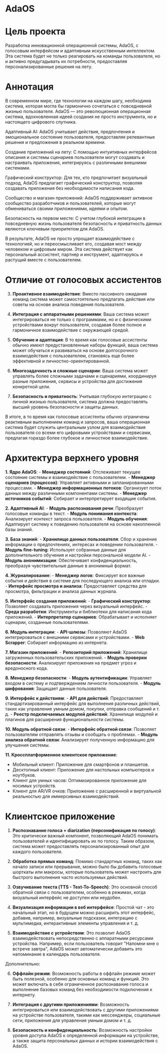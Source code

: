 # AdaOS

# Цель проекта
Разработка инновационной операционной системы, AdaOS, с голосовым интерфейсом и адаптивным искусственным интеллектом. Эта система будет не только реагировать на команды пользователя, но и активно предугадывать их потребности, предоставляя персонализированные решения на лету.

# Аннотация

В современном мире, где технологии на каждом шагу, необходима система, которая могла бы гармонично сочетаться с повседневной жизнью пользователя. AdaOS — это революционная операционная система, вдохновленная идеей создания не просто инструмента, но и настоящего цифрового спутника.

Адаптивный AI: AdaOS учитывает действия, предпочтения и эмоциональное состояние пользователя, предоставляя релевантные решения и предложения в реальном времени.

Создание приложений на лету: С помощью интуитивных интерфейсов описания и системы сценариев пользователи могут создавать и настраивать приложения, интегрируясь с различными внешними системами.

Графический конструктор: Для тех, кто предпочитает визуальный подход, AdaOS предлагает графический конструктор, позволяя создавать приложения без необходимости написания кода.

Сообщество и магазин приложений: AdaOS поддерживает активное сообщество разработчиков и пользователей, которые могут обмениваться своими приложениями, идеями и опытом.

Безопасность на первом месте: С учетом глубокой интеграции в повседневную жизнь пользователя безопасность и приватность данных являются ключевым приоритетом для AdaOS.

В результате, AdaOS не просто упрощает взаимодействие с технологией, но и переосмысливает его, создавая мост между человеком и цифровым миром. Эта система действует как персональный ассистент, партнер и инструмент, адаптируясь и растущий вместе с пользователем.

# Отличие от голосовых ассистентов

3. **Проактивное взаимодействие**: Вместо пассивного ожидания команд система может самостоятельно предлагать действия или советы на основе анализа поведения пользователя.

4. **Интеграция с аппаратными решениями**: Ваша система может интегрироваться не только с программами, но и с физическими устройствами вокруг пользователя, создавая более полное и гармоничное взаимодействие с окружающей средой.

5. **Обучение и адаптация**: В то время как голосовые ассистенты обычно имеют предустановленные наборы функций, ваша система может обучаться и развиваться на основе долгосрочного взаимодействия с пользователем, становясь еще более эффективной и личностно-ориентированной.

6. **Многозадачность и сложные сценарии**: Ваша система может управлять более сложными задачами и сценариями, координируя разные приложения, сервисы и устройства для достижения конкретной цели.

7. **Безопасность и приватность**: Учитывая глубокую интеграцию с личной жизнью пользователя, система должна предоставлять высший уровень безопасности и защиты данных.

В итоге, в то время как голосовые ассистенты обычно ограничены реактивным выполнением команд и запросов, ваша операционная система будет служить центральным узлом для взаимодействия пользователя со всеми его цифровыми устройствами и сервисами, предлагая гораздо более глубокое и личностное взаимодействие.

# Архитектура верхнего уровня

**1. Ядро AdaOS**:
    - **Менеджер состояний**: Отслеживает текущее состояние системы и взаимодействие с пользователем.
    - **Менеджер сценариев (процессов)**: Управляет активными и запланированными процессами.
    - **Менеджер информационных потоков**: Организует поток данных между различными компонентами системы.
    - **Менеджер источников событий**: Собирает и интерпретирует входящие события.

**2. Адаптивный AI**:
    - **Модуль распознавания речи**: Преобразует голосовые команды в текст.
    - **Модуль понимания контекста**: Анализирует контекст запроса пользователя.
    - **Модуль обучения**: Адаптирует систему к поведению пользователя на основе накопленной базы знаний.

**3. База знаний**:
    - **Хранилище данных пользователя**: Сбор и хранение информации о предпочтениях, интересах и поведении пользователя.
    - **Модуль fine-tuning**: Использует собранные данные для дополнительного обучения и настройки персональной модели AI.
    - **Модуль анонимизации**: Обеспечивает конфиденциальность, преобразуя чувствительные данные в анонимный формат.

**4. Журналирование**:
    - **Менеджер логов**: Фиксирует все важные события и действия в системе для последующего анализа или отладки.
    - **Интерфейс просмотра и анализа**: Предоставляет средства для просмотра, фильтрации и анализа данных журнала.

**5. Интерфейс создания приложений**:
    - **Графический конструктор**: Позволяет создавать приложения через визуальный интерфейс.
    - **Среда разработки**: Инструменты и библиотеки для написания кода приложений.
    - **Интерпретатор сценариев**: Обрабатывает и исполняет сценарии, созданные пользователями.

**6. Модуль интеграции**:
    - **API-шлюзы**: Позволяют AdaOS интегрироваться с внешними сервисами и устройствами.
    - **Web Scrapper**: Собирает информацию из интернета.

**7. Магазин приложений**:
    - **Репозиторий приложений**: Хранилище загруженных пользовательских приложений.
    - **Модуль проверки безопасности**: Анализирует приложения на предмет угроз и вредоносного кода.

**8. Менеджер безопасности**:
    - **Модуль аутентификации**: Управляет входом в систему и подтверждением личности пользователя.
    - **Модуль шифрования**: Защищает данные пользователя.

**9. Интерфейс к действиям**:
    - **API для действий**: Предоставляет стандартизированный интерфейс для выполнения различных действий, таких как управление умным домом, покупки, отправка сообщений и т. д.
    - **Реестр подключаемых модулей действий**: Хранилище модулей и плагинов для расширения функциональности системы.

**10. Модуль обратной связи**:
    - **Интерфейс обратной связи**: Позволяет пользователям отправлять отзывы и сообщать о проблемах.
    - **Модуль анализа обратной связи**: Анализирует полученную информацию для улучшения системы.

**11. Кроссплатформенное клиентское приложение**:
- Мобильный клиент: Приложение для смартфонов и планшетов.
- Десктопный клиент: Приложение для настольных компьютеров и ноутбуков.
- Клиент для умных часов: Оптимизированное приложение для носимых устройств.
- Клиент для AR/VR очков: Приложение с расширенной и виртуальной реальностью для иммерсивных взаимодействий.

# Клиентское приложение

1. **Распознавание голоса + diarization (персонификация по голосу)**: Это критически важный компонент, позволяющий AdaOS понимать пользователей и идентифицировать их по голосу. Таким образом, система может предоставлять персонализированный опыт для каждого пользователя.

2. **Обработка прямых команд**: Помимо стандартных команд, таких как начало записи или прерывание, можно было бы добавить голосовые шорткаты или макросы, которые пользователь может настроить для быстрого выполнения часто используемых действий.

3. **Озвучивание текста (TTS - Text-To-Speech)**: Это основной способ обратной связи с пользователем, особенно в режимах, когда визуальный интерфейс не доступен или неудобен.

4. **Визуализация информации в веб интерфейсе**: Простой чат - это начальный этап, но в будущем можно расширить этот интерфейс, добавив, например, визуальные подсказки, интеграцию с мультимедиа, интерактивные элементы управления и т. д.

5. **Взаимодействие с устройством**: Это позволит AdaOS взаимодействовать непосредственно с аппаратными ресурсами устройства. Например, если пользователь говорит "Напомни мне о встрече завтра", AdaOS может автоматически добавить это напоминание в календарь пользователя.

Дополнительно:

6. **Оффлайн режим**: Возможность работы в оффлайн режиме может быть полезной, особенно для основных команд и функций. Это может включать в себя ограниченное распознавание голоса и выполнение базовых команд без необходимости подключения к интернету.

7. **Интеграция с другими приложениями**: Возможность интегрироваться или взаимодействовать с другими приложениями на устройстве пользователя, такими как мессенджеры, социальные сети, приложения для управления умным домом и т. д.

8. **Безопасность и конфиденциальность**: Возможность настройки уровня доступа AdaOS к определенной информации на устройстве, а также защита персональных данных и истории взаимодействия с AdaOS.
